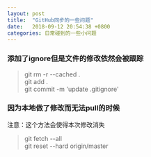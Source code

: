 ```yaml
---
layout: post
title:  "GitHub同步的一些问题"
date:   2018-09-12 20:54:38 +0800
categories: 日常碰到的一些小问题
---
```


### 添加了ignore但是文件的修改依然会被跟踪  
> git rm -r --cached .  
> git add .  
> git commit -m 'update .gitignore' 

### 因为本地做了修改而无法pull的时候  
注意：这个方法会使得本次修改消失
> git fetch --all   
> git reset --hard origin/master 
